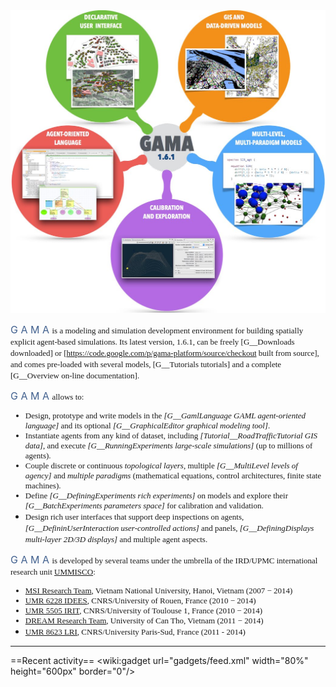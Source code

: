 <img width="521px" src="images/splash/gama_front3.jpg"/> 

<font size="3" color="#42618F">G A M A </font><font face="verdana" size="2" > is a modeling and simulation development environment for building spatially explicit agent-based simulations. Its latest version, 1.6.1, can be freely [G__Downloads downloaded] or [https://code.google.com/p/gama-platform/source/checkout built from source], and comes pre-loaded with several models, [G__Tutorials tutorials] and a complete [G__Overview on-line documentation].</font>
<p/> 
<font size="3" color="#42618F">G A M A </font><font face="verdana" size="2" > allows to:

 * Design, prototype and write models in the *[G__GamlLanguage GAML agent-oriented language]* and its optional *[G__GraphicalEditor graphical modeling tool]*.
 * Instantiate agents from any kind of dataset, including *[Tutorial__RoadTrafficTutorial GIS data]*, and execute *[G__RunningExperiments large-scale simulations]* (up to millions of agents). 
 * Couple discrete or continuous *topological layers*, multiple *[G__MultiLevel levels of agency]* and *multiple paradigms* (mathematical equations, control architectures, finite state machines).
 * Define *[G__DefiningExperiments rich experiments]* on models and explore their *[G__BatchExperiments parameters space]* for calibration and validation.
 * Design rich user interfaces that support deep inspections on agents, *[G__DefininUserInteraction user-controlled actions]* and panels, *[G__DefiningDisplays multi-layer 2D/3D displays]* and multiple agent aspects.</font>

<font size="3" color="#42618F">G A M A </font><font face="verdana" size="2" > is developed by several teams under the umbrella of the IRD/UPMC international research unit [UMMISCO](http://www.ummisco.ird.fr/):

* [MSI Research Team](http://www.ifi.auf.org/site/content/view/35/46/lang,french/), Vietnam National University, Hanoi, Vietnam (2007 − 2014)
* [UMR 6228 IDEES](http://www.umr-idees.fr), CNRS/University of Rouen, France (2010 − 2014)
* [UMR 5505 IRIT](http://www.irit.fr), CNRS/University of Toulouse 1, France (2010 − 2014)
* [DREAM Research Team](http://www.cit.ctu.edu.vn), University of Can Tho, Vietnam (2011 − 2014)
* [UMR 8623 LRI](http://www.lri.fr), CNRS/University Paris-Sud, France (2011 - 2014)</font>


------
==Recent activity==
<wiki:gadget url="gadgets/feed.xml" width="80%"  height="600px" border="0"/>